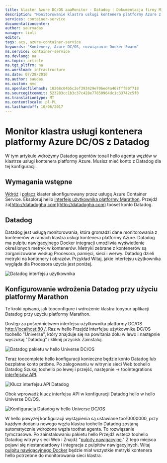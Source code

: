```yaml
---
title: klaster Azure DC/OS aaaMonitor - Datadog | Dokumentacja firmy Microsoft
description: "Monitorowanie klastra usługi kontenera platformy Azure z Datadog. Używać hello DC/OS web UI toodeploy hello Datadog agentów tooyour klastra."
services: container-service
documentationcenter: 
author: sauryadas
manager: timlt
editor: 
tags: acs, azure-container-service
keywords: "Kontenery, Azure DC/OS, rozwiązanie Docker Swarm"
ms.service: container-service
ms.devlang: na
ms.topic: article
ms.tgt_pltfrm: na
ms.workload: infrastructure
ms.date: 07/28/2016
ms.author: saudas
ms.custom: mvc
ms.openlocfilehash: 10268c04b5c2ef393429e706ed4a467fff80f718
ms.sourcegitcommit: 523283cc1b3c37c428e77850964dc1c33742c5f0
ms.translationtype: MT
ms.contentlocale: pl-PL
ms.lasthandoff: 10/06/2017
---
```

# <a name="monitor-an-azure-container-service-dcos-cluster-with-datadog"></a>Monitor klastra usługi kontenera platformy Azure DC/OS z Datadog
W tym artykule wdrożymy Datadog agentów tooall hello agenta węzłów w klastrze usługi kontenera platformy Azure. Musisz mieć konto z Datadog dla tej konfiguracji. 

## <a name="prerequisites"></a>Wymagania wstępne
[Wdróż](container-service-deployment.md) i [połącz](../container-service-connect.md) klaster skonfigurowany przez usługę Azure Container Service. Eksploruj hello [interfejs użytkownika platformy Marathon](container-service-mesos-marathon-ui.md). Przejdź za[http://datadoghq.com](http://datadoghq.com) tooset konto Datadog. 

## <a name="datadog"></a>Datadog
Datadog jest usługą monitorowania, która gromadzi dane monitorowania z kontenerów w ramach klastra usługi kontenera platformy Azure. Datadog ma pulpitu nawigacyjnego Docker integracji umożliwia wyświetlenie określonych metryk w kontenerów. Metryki zebrane z kontenerów są zorganizowane według Procesora, pamięci, sieci i we/wy. Datadog dzieli metryki na kontenery i obrazów. Przykład Witaj, jakie interfejsu użytkownika wygląda dla Procesora użycia jest poniżej.

![Datadog interfejsu użytkownika](./media/container-service-monitoring/datadog4.png)

## <a name="configure-a-datadog-deployment-with-marathon"></a>Konfigurowanie wdrożenia Datadog przy użyciu platformy Marathon
Te kroki opisano, jak tooconfigure i wdrożenie klastra tooyour aplikacji Datadog przy użyciu platformy Marathon. 

Dostęp za pośrednictwem interfejsu użytkownika platformy DC/OS [http://localhost:80 /](http://localhost:80/). Raz w hello Przejdź interfejsu użytkownika DC/OS toohello "Universe", który znajduje się na powitania dołu w lewo i następnie wyszukaj "Datadog" i kliknij przycisk Zainstaluj.

![Datadog pakietu w hello Universe DC/OS](./media/container-service-monitoring/datadog1.png)

Teraz toocomplete hello konfiguracji konieczne będzie konto Datadog lub bezpłatne konto próbne. Po zalogowaniu w witrynie sieci Web toohello Datadog Szukaj toohello po lewej i przejść, następnie -> tooIntegrations [interfejsów API](https://app.datadoghq.com/account/settings#api). 

![Klucz interfejsu API Datadog](./media/container-service-monitoring/datadog2.png)

Obok wprowadź klucz interfejsu API w konfiguracji Datadog hello w hello Universe DC/OS. 

![Konfiguracja Datadog w hello Universe DC/OS](./media/container-service-monitoring/datadog3.png) 

W hello powyżej konfiguracji wystąpienia są ustawiane too10000000, przy każdym dodaniu nowego węzła klastra toohello Datadog zostaną automatycznie wdrożone węzła toothat agenta. To rozwiązanie tymczasowe. Po zainstalowaniu pakietu hello Przejdź wstecz toohello Datadog witryny sieci Web i Znajdź "[pulpity nawigacyjne](https://app.datadoghq.com/dash/list)." Z tego miejsca pojawi się niestandardowy i integracja z pulpitów nawigacyjnych. Witaj [pulpitu nawigacyjnego Docker](https://app.datadoghq.com/screen/integration/docker) będzie miał wszystkie metryki kontenera hello potrzebne do monitorowania sieci klastra. 

